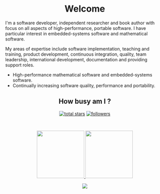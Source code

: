 <h1 align="center">Welcome</h1>

I'm a software developer, independent researcher and book author with focus on all aspects of high-performance, portable software. I have particular interest in embedded-systems software and mathematical software.

My areas of expertise include software implementation, teaching and training, product development, continuous integration, quality, team leadership, international development, documentation and providing support roles.

- High-performance mathematical software and embedded-systems software.
- Continually increasing software quality, performance and portability.

<h2 align="center">How busy am I ?</h2>

<p align="center">
  <a href="https://github.com/ckormanyos?tab=repositories&sort=stargazers">
    <img alt="total stars" title="Total stars on GitHub" src="https://custom-icon-badges.herokuapp.com/badge/dynamic/json?logo=star&color=55960c&labelColor=488207&label=Stars&style=for-the-badge&query=%24.stars&url=https://api.github-star-counter.workers.dev/user/ckormanyos"/></a>
  <a href="https://github.com/ckormanyos?tab=followers">
    <img alt="followers" title="Follow me on Github" src="https://custom-icon-badges.herokuapp.com/github/followers/ckormanyos?color=236ad3&labelColor=1155ba&style=for-the-badge&logo=person-add&label=Follow&logoColor=white"/></a>
</p>

</br>
<p align="center">
  <a href="https://git.io/streak-stats">
    <img
      height="150"
      src="https://github-readme-streak-stats.herokuapp.com/?user=ckormanyos&theme=dark" />
  </a>

  <a href="https://github.com/ckormanyos/github-readme-stats">
    <img
      height="150"
      src="https://github-readme-stats.vercel.app/api?username=ckormanyos&count_private=true&show_icons=true&custom_title=ckormanyos'%20Github%20Status&hide=issues&theme=vision-friendly-dark"
    />
   </a>
</p>

<p align="center">
  <a href="https://github.com/ckormanyos">
    <img
      src="https://github-trophies.vercel.app/?username=ckormanyos&row=2&column=3" />
  </a>
</p>
